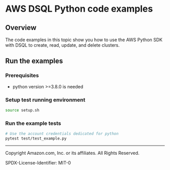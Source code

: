 # AWS DSQL Python code examples

## Overview

The code examples in this topic show you how to use the AWS Python SDK with DSQL to create, read, update, and delete clusters.

## Run the examples

### Prerequisites

* python version >=3.8.0 is needed

### Setup test running environment 

```sh
source setup.sh
```

### Run the example tests

```sh
# Use the account credentials dedicated for python
pytest test/test_example.py
```

---

Copyright Amazon.com, Inc. or its affiliates. All Rights Reserved. 

SPDX-License-Identifier: MIT-0